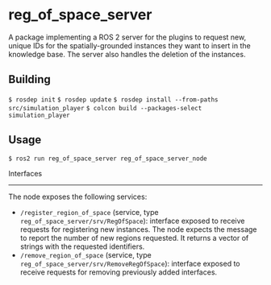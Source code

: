 reg_of_space_server
===================
A package implementing a ROS 2 server for the plugins
to request new, unique IDs for the spatially-grounded
instances they want to insert in the knowledge base.
The server also handles the deletion of the instances.

Building
--------

`$ rosdep init`
`$ rosdep update`
`$ rosdep install --from-paths src/simulation_player`
`$ colcon build --packages-select simulation_player`

Usage
-----

`$ ros2 run reg_of_space_server reg_of_space_server_node`

Interfaces
**********

The node exposes the following services:
- `/register_region_of_space` (service, type `reg_of_space_server/srv/RegOfSpace`):
	interface exposed to receive requests for registering new instances.
	The node expects the message to report the number of new regions requested.
	It returns a vector of strings with the requested identifiers.
- `/remove_region_of_space` (service, type `reg_of_space_server/srv/RemoveRegOfSpace`):
	interface exposed to receive requests for removing previously added interfaces.




